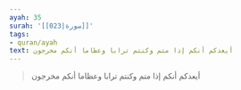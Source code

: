 ```yaml
---
ayah: 35
surah: '[[023|سورة]]'
tags:
- quran/ayah
text: أيعدكم أنكم إذا متم وكنتم ترابا وعظاما أنكم مخرجون
---
```

> أيعدكم أنكم إذا متم وكنتم ترابا وعظاما أنكم مخرجون
